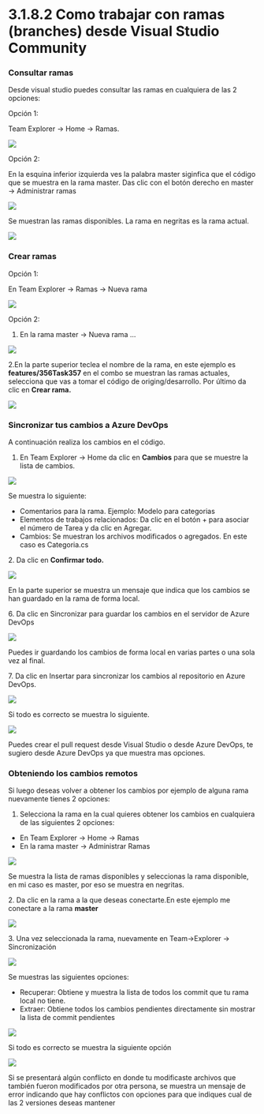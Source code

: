 # 3.1.8.2 Como trabajar con ramas (branches) desde Visual Studio Community

### Consultar ramas

Desde visual studio puedes consultar las ramas en cualquiera de las 2 opciones:

Opción 1:

Team Explorer -> Home -> Ramas.&#x20;

![](<../../../.gitbook/assets/image (466).png>)

Opción 2:

En la esquina inferior izquierda ves la palabra master siginfica que el código que se muestra en la rama master. Das clic con el botón derecho en master -> Administrar ramas

![](<../../../.gitbook/assets/image (468).png>)

Se muestran las ramas disponibles. La rama en negritas es la rama actual.

![](<../../../.gitbook/assets/imagen (43).png>)

### Crear ramas

Opción 1:

En Team Explorer -> Ramas -> Nueva rama

![](<../../../.gitbook/assets/image (469).png>)

Opción 2:

1. En la rama master -> Nueva rama ...

![](<../../../.gitbook/assets/image (467).png>)

2.En la parte superior teclea el nombre de la rama, en este ejemplo es **features/356Task357** en el combo se muestran las ramas actuales, selecciona que vas a tomar el código de origing/desarrollo. Por último da clic en **Crear rama.**&#x20;

![](<../../../.gitbook/assets/imagen (32).png>)

### Sincronizar tus cambios a Azure DevOps

A continuación realiza los cambios en el código.

1. En Team Explorer -> Home da clic en **Cambios** para que se muestre la lista de cambios.

![](<../../../.gitbook/assets/imagen (33).png>)

Se muestra lo siguiente:

* Comentarios para la rama. Ejemplo: Modelo para categorias
* Elementos de trabajos relacionados: Da clic en el botón + para asociar el número de Tarea y da clic en Agregar.
* Cambios: Se muestran los archivos modificados o agregados. En este caso es Categoria.cs

2\. Da clic en **Confirmar todo.**

![](<../../../.gitbook/assets/imagen (35).png>)

En la parte superior se muestra un mensaje que indica que los cambios se han guardado en la rama de forma local.&#x20;

6\. Da clic en Sincronizar para guardar los cambios en el servidor de Azure DevOps

![](<../../../.gitbook/assets/image (461).png>)

Puedes ir guardando los cambios de forma local en varias partes o una sola vez al final.

7\. Da clic en Insertar para sincronizar los cambios al repositorio en Azure DevOps.

![](<../../../.gitbook/assets/imagen (38).png>)

Si todo es correcto se muestra lo siguiente.

![](<../../../.gitbook/assets/imagen (39).png>)

Puedes crear el pull request desde Visual Studio o desde Azure DevOps, te sugiero desde Azure DevOps ya que muestra mas opciones.

### Obteniendo los cambios remotos

Si luego deseas volver a obtener los cambios por ejemplo de alguna rama nuevamente tienes 2 opciones:

1. Selecciona la rama en la cual quieres obtener los cambios en cualquiera de las siguientes 2 opciones:

* En Team Explorer -> Home -> Ramas
* En la rama master -> Administrar Ramas&#x20;

![](<../../../.gitbook/assets/image (462).png>)

Se muestra la lista de ramas disponibles y seleccionas la rama disponible, en mi caso es master, por eso se muestra en negritas.

2\. Da clic en la rama a la que deseas conectarte.En este ejemplo me conectare a la rama **master**

![](<../../../.gitbook/assets/image (470).png>)

3\. Una vez seleccionada la rama, nuevamente en Team->Explorer -> Sincronización

![](<../../../.gitbook/assets/imagen (44).png>)

Se muestras las siguientes opciones:

* Recuperar: Obtiene y muestra la lista de todos los commit que tu rama local no tiene.&#x20;
* Extraer: Obtiene todos los cambios pendientes directamente sin mostrar la lista de commit pendientes

![](<../../../.gitbook/assets/imagen (41).png>)

Si todo es correcto se muestra la siguiente opción

![](<../../../.gitbook/assets/imagen (45).png>)

Si se presentará algún conflicto en donde tu modificaste archivos que también fueron modificados por otra persona, se muestra un mensaje de error indicando que hay conflictos con opciones para que indiques cual de las 2 versiones deseas mantener
